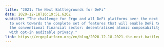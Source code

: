 ```yaml
---
title: "2021: The Next Battlegrounds for DeFi"
date: 2020-12-18T16:19:51.626Z
subtitle: "The challenge for Ergo and all DeFi platforms over the next year is
  to work towards the complete set of features that will enable DeFi to take on
  the conventional financial sector: decentralised atomic composability at scale
  with opt-in auditable privacy."
link: https://ergoplatform.org/en/blog/2020-12-18-2021-the-next-battlegrounds-for-defi/
---
```

